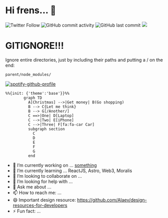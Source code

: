 # Hi frens... 👋

![Twitter Follow](https://img.shields.io/twitter/follow/headsink?style=social)
![GitHub commit activity](https://img.shields.io/github/commit-activity/y/headsink/headsink)
![GitHub last commit](https://img.shields.io/github/last-commit/headsink/headsink)
![](http://github-profile-summary-cards.vercel.app/api/cards/profile-details?username=headsink&theme=nord_bright)

# GITIGNORE!!!

Ignore entire directories, just by including their paths and putting a / on the end:
```
parent/node_modules/
```

[![spotify-github-profile](https://spotify-github-profile.vercel.app/api/view?uid=1276520269&cover_image=true&theme=default&bar_color=b14e5d&bar_color_cover=true)](https://spotify-github-profile.vercel.app/api/view?uid=1276520269&redirect=true)

```mermaid
%%{init: {'theme':'base'}}%%
        graph TD
          A[Christmas] -->|Get money| B(Go shopping)
          B --> C{Let me think}
          B --> G[/Another/]
          C ==>|One| D[Laptop]
          C -->|Two| E[iPhone]
          C -->|Three| F[fa:fa-car Car]
          subgraph section
            C
            D
            E
            F
            G
          end
```


- 🔭 I’m currently working on ... [something](TempEntry.md)
- 🌱 I’m currently learning ... ReactJS, Astro, Web3, Moralis
- 👯 I’m looking to collaborate on ...
- 🤔 I’m looking for help with ...
- 💬 Ask me about ...
- 📫 How to reach me: ...
- 😄 Important design resource: https://github.com/Alaev/design-resources-for-developers
- ⚡ Fun fact: ...
